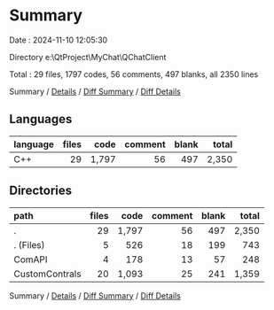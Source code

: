 # Summary

Date : 2024-11-10 12:05:30

Directory e:\\QtProject\\MyChat\\QChatClient

Total : 29 files,  1797 codes, 56 comments, 497 blanks, all 2350 lines

Summary / [Details](details.md) / [Diff Summary](diff.md) / [Diff Details](diff-details.md)

## Languages
| language | files | code | comment | blank | total |
| :--- | ---: | ---: | ---: | ---: | ---: |
| C++ | 29 | 1,797 | 56 | 497 | 2,350 |

## Directories
| path | files | code | comment | blank | total |
| :--- | ---: | ---: | ---: | ---: | ---: |
| . | 29 | 1,797 | 56 | 497 | 2,350 |
| . (Files) | 5 | 526 | 18 | 199 | 743 |
| ComAPI | 4 | 178 | 13 | 57 | 248 |
| CustomContrals | 20 | 1,093 | 25 | 241 | 1,359 |

Summary / [Details](details.md) / [Diff Summary](diff.md) / [Diff Details](diff-details.md)
